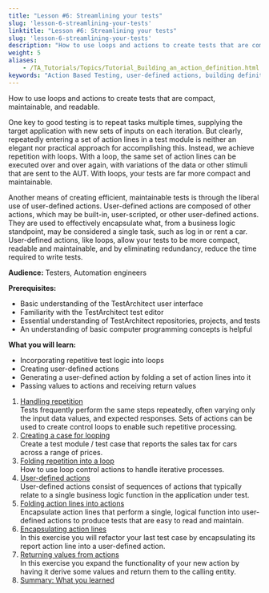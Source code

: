 ```yaml
--- 
title: "Lesson #6: Streamlining your tests"
slug: 'lesson-6-streamlining-your-tests'
linktitle: "Lesson #6: Streamlining your tests"
slug: 'lesson-6-streamlining-your-tests'
description: "How to use loops and actions to create tests that are compact, maintainable, and readable. One key to good testing is to repeat tasks multiple times, supplying the target application with new sets of ..."
weight: 5
aliases: 
    - /TA_Tutorials/Topics/Tutorial_Building_an_action_definition.html
keywords: "Action Based Testing, user-defined actions, building definition, actions, user-defined, building definition"
---
```


How to use loops and actions to create tests that are compact, maintainable, and readable.

One key to good testing is to repeat tasks multiple times, supplying the target application with new sets of inputs on each iteration. But clearly, repeatedly entering a set of action lines in a test module is neither an elegant nor practical approach for accomplishing this. Instead, we achieve repetition with loops. With a loop, the same set of action lines can be executed over and over again, with variations of the data or other stimuli that are sent to the AUT. With loops, your tests are far more compact and maintainable.

Another means of creating efficient, maintainable tests is through the liberal use of user-defined actions. User-defined actions are composed of other actions, which may be built-in, user-scripted, or other user-defined actions. They are used to effectively encapsulate what, from a business logic standpoint, may be considered a single task, such as log in or rent a car. User-defined actions, like loops, allow your tests to be more compact, readable and maintainable, and by eliminating redundancy, reduce the time required to write tests.

**Audience:** Testers, Automation engineers

**Prerequisites:**

-   Basic understanding of the TestArchitect user interface
-   Familiarity with the TestArchitect test editor
-   Essential understanding of TestArchitect repositories, projects, and tests
-   An understanding of basic computer programming concepts is helpful

**What you will learn:**

-   Incorporating repetitive test logic into loops
-   Creating user-defined actions
-   Generating a user-defined action by folding a set of action lines into it
-   Passing values to actions and receiving return values

1.  [Handling repetition](/TA_Tutorials/Topics/Handling_repetition.html)  
 Tests frequently perform the same steps repeatedly, often varying only the input data values, and expected responses. Sets of actions can be used to create control loops to enable such repetitive processing.
2.  [Creating a case for looping](/TA_Tutorials/Topics/Creating_loops.html)  
Create a test module / test case that reports the sales tax for cars across a range of prices.
3.  [Folding repetition into a loop](/TA_Tutorials/Topics/tut_looping_examples.html)  
How to use loop control actions to handle iterative processes.
4.  [User-defined actions](/TA_Tutorials/Topics/High-level_actions.html)  
User-defined actions consist of sequences of actions that typically relate to a single business logic function in the application under test.
5.  [Folding action lines into actions](/TA_Tutorials/Topics/Refactoring.html)  
Encapsulate action lines that perform a single, logical function into user-defined actions to produce tests that are easy to read and maintain.
6.  [Encapsulating action lines](/TA_Tutorials/Topics/Refactoring_test_lines.html)  
In this exercise you will refactor your last test case by encapsulating its report action line into a user-defined action.
7.  [Returning values from actions](/TA_Tutorials/Topics/Returning_values_from_actions.html)  
In this exercise you expand the functionality of your new action by having it derive some values and return them to the calling entity.
8.  [Summary: What you learned](/TA_Tutorials/Topics/Summary_Building_action_definition.html)  





